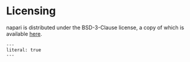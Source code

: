 # Licensing

napari is distributed under the BSD-3-Clause license, a copy of which is available
[here](https://github.com/napari/napari/blob/latest/LICENSE).

```{include} ../../LICENSE
---
literal: true
---
```

```{include} ../../EULA.md
```
